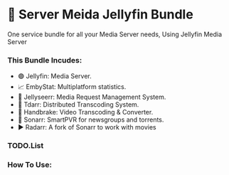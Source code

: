 # 🐋 Server Meida Jellyfin Bundle
One service bundle for all your Media Server needs, Using Jellyfin Media Server 

### This Bundle Incudes:
- 🟣 Jellyfin: Media Server.
- 📈 EmbyStat: Multiplatform statistics.
- 🐙 Jellyseerr: Media Request Management System.
- 🔵 Tdarr: Distributed Transcoding System.
- 🍍 Handbrake: Video Transcoding & Converter.
- 🔷 Sonarr: SmartPVR for newsgroups and torrents.
- ▶️ Radarr: A fork of Sonarr to work with movies

### TODO.List



### How To Use:
